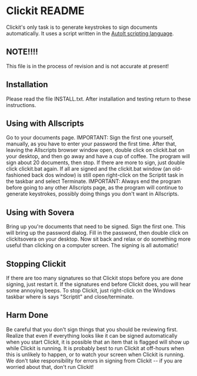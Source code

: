 Clickit README
==============

Clickit's only task is to generate keystrokes to sign documents automatically.  It uses a script written in the [AutoIt scripting language](http://www.autoitscript.com/autoit3/index.shtml).

NOTE!!!!
---------

This file is in the process of revision and is not accurate at present!

Installation
------------

Please read the file INSTALL.txt.  After installation and testing return to these instructions.

Using with Allscripts
---------------------

Go to your documents page.  IMPORTANT: Sign the first one yourself, manually, as you have to enter your password the first time.  After that, leaving the Allscripts browser window open, double click on clickit.bat on your desktop, and then go away and have a cup of coffee.  The program will sign about 20 documents, then stop.  If there are more to sign, just double click clickit.bat again.  If all are signed and the clickit.bat window (an old-fashioned back dos window) is still open right-click on the Scriptit task in the taskbar and select Terminate.  IMPORTANT: Always end the program before going to any other Allscripts page, as the program will continue to generate keystrokes, possibly doing things you don't want in Allscripts.

Using with Sovera
-----------------

Bring up you're documents that need to be signed.  Sign the first one.  This will bring up the password dialog.  Fill in the password, then double click on clickitsovera on your desktop.  Now sit back and relax or do something more useful than clicking on a computer screen.  The signing is all automatic!

Stopping Clickit
----------------

If there are too many signatures so that Clickit stops before you are done signing, just restart it.  If the signatures end before Clickit does, you will hear some annoying beeps.  To stop Clickit, just right-click on the Windows taskbar where is says "Scriptit" and close/terminate.

Harm Done
---------

Be careful that you don't sign things that you should be reviewing first.  Realize that even if everything looks like it can be signed automatically when you start Clickit, it is possible that an item that is flagged will show up while Clickit is running.  It is probably best to run Clickit at off-hours when this is unlikely to happen, or to watch your screen when Clickit is running.  We don't take responsibility for errors in signing from Clickit -- if you are worried about that, don't run Clickit!

